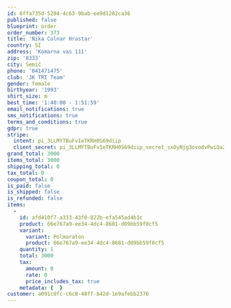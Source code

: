 ```yaml
---
id: 6ffa735d-5204-4c63-9bab-ee9d1282ca36
published: false
blueprint: order
order_number: 373
title: 'Nika Colnar Hrastar'
country: SI
address: 'Komarna vas 111'
zip: '8333'
city: Semič
phone: '041471475'
club: 'JK TRI Team'
gender: female
birthyear: '1993'
shirt_size: m
best_time: '1:40:00 - 1:51:59'
email_notifications: true
sms_notifications: true
terms_and_conditions: true
gdpr: true
stripe:
  intent: pi_3LLMYTBuFvIeTKRH0S69diip
  client_secret: pi_3LLMYTBuFvIeTKRH0S69diip_secret_sxOyNjg3ovodvPwiQaZMMyMyp
grand_total: 3000
items_total: 3000
shipping_total: 0
tax_total: 0
coupon_total: 0
is_paid: false
is_shipped: false
is_refunded: false
items:
  -
    id: afd410f7-a333-43f0-822b-efa545ad4b1c
    product: 66e767a9-ee34-4dc4-8681-d09bb59f0cf5
    variant:
      variant: Polmaraton
      product: 66e767a9-ee34-4dc4-8681-d09bb59f0cf5
    quantity: 1
    total: 3000
    tax:
      amount: 0
      rate: 0
      price_includes_tax: true
    metadata: {  }
customer: a091c0fc-c6c8-48ff-b42d-1e9afebb2376
---
```

